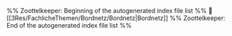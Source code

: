 %% Zoottelkeeper: Beginning of the autogenerated index file list  %%
📄 [[3Res/FachlicheThemen/Bordnetz/Bordnetz|Bordnetz]]
%% Zoottelkeeper: End of the autogenerated index file list  %%

